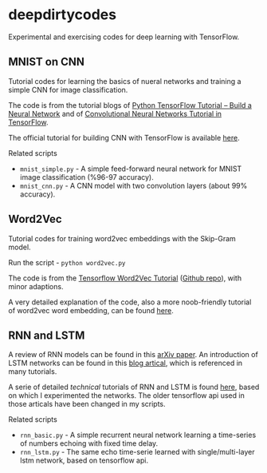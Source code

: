 # deepdirtycodes

Experimental and exercising codes for deep learning with TensorFlow.

## MNIST on CNN

Tutorial codes for learning the basics of nueral networks and training a simple CNN for image classification.

The code is from the tutorial blogs of [Python TensorFlow Tutorial – Build a Neural Network](http://adventuresinmachinelearning.com/python-tensorflow-tutorial/) and of [Convolutional Neural Networks Tutorial in TensorFlow](http://adventuresinmachinelearning.com/convolutional-neural-networks-tutorial-tensorflow/).

The official tutorial for building CNN with TensorFlow is available [here](https://www.tensorflow.org/tutorials/layers).

Related scripts

-   `mnist_simple.py` - A simple feed-forward neural network for MNIST image classification (%96-97 accuracy).
-   `mnist_cnn.py` - A CNN model with two convolution layers (about 99% accuracy).

## Word2Vec

Tutorial codes for training word2vec embeddings with the Skip-Gram model.

Run the script - `python word2vec.py`

The code is from the [Tensorflow Word2Vec Tutorial](https://www.tensorflow.org/tutorials/word2vec) ([Github repo](https://github.com/tensorflow/tensorflow/tree/r1.3/tensorflow/examples/tutorials/word2vec)), with minor adaptions.

A very detailed explanation of the code, also a more noob-friendly tutorial of word2vec word embedding, can be found [here](http://adventuresinmachinelearning.com/word2vec-tutorial-tensorflow/).

## RNN and LSTM

A review of RNN models can be found in this [arXiv paper](https://arxiv.org/pdf/1506.00019.pdf). An introduction of LSTM networks can be found in this [blog artical](http://colah.github.io/posts/2015-08-Understanding-LSTMs/), which is referenced in many tutorials.

A serie of detailed _technical_ tutorials of RNN and LSTM is found [here](https://medium.com/@erikhallstrm/hello-world-rnn-83cd7105b767), based on which I experimented the networks. The older tensorflow api used in those articals have been changed in my scripts.

Related scripts

-   `rnn_basic.py` - A simple recurrent neural network learning a time-series of numbers echoing with fixed time delay.
-   `rnn_lstm.py` - The same echo time-serie learned with single/multi-layer lstm network, based on tensorflow api.
